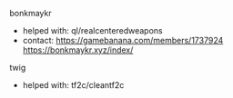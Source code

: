 bonkmaykr
- helped with: ql/realcenteredweapons
- contact: https://gamebanana.com/members/1737924 https://bonkmaykr.xyz/index/

twig
- helped with: tf2c/cleantf2c
